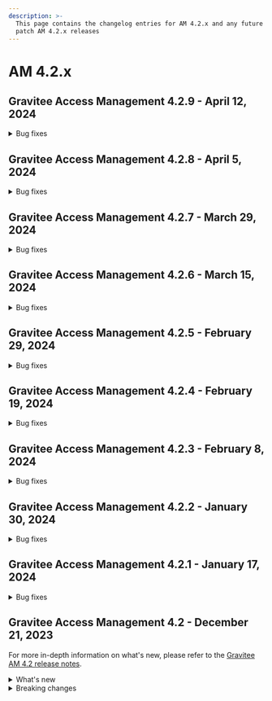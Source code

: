 ```yaml
---
description: >-
  This page contains the changelog entries for AM 4.2.x and any future minor or
  patch AM 4.2.x releases
---
```


# AM 4.2.x

## Gravitee Access Management 4.2.9 - April 12, 2024

<details>

<summary>Bug fixes</summary>





**Console**

* Error when notification are acknowledged https://github.com/gravitee-io/issues/issues/9661[#9661]

**Other**

* Enrollment Flow Logic Bug https://github.com/gravitee-io/issues/issues/9518[#9518]
* Improve CORS Domain settings and replace default value https://github.com/gravitee-io/issues/issues/9531[#9531]

</details>


## Gravitee Access Management 4.2.8 - April 5, 2024

<details>

<summary>Bug fixes</summary>

**Gateway**

* Disable Application [#9584](https://github.com/gravitee-io/issues/issues/9584)

**Other**

* Expired records present in table ciba\_auth\_requests. Cron is not taken into account. [#9499](https://github.com/gravitee-io/issues/issues/9499)
* Logs too verbose in AM when GeoIP plugin is not available [#9633](https://github.com/gravitee-io/issues/issues/9633)
* Support SAML mixing response binding protocol [#9648](https://github.com/gravitee-io/issues/issues/9648)

</details>

## Gravitee Access Management 4.2.7 - March 29, 2024

<details>

<summary>Bug fixes</summary>

**Gateway**

* Login - MFA challenge should be prompted when prompt=login is used [#9497](https://github.com/gravitee-io/issues/issues/9497)
* Revert: Passwordless authentication doesn't take the IDP status into account (#9494) [#9615](https://github.com/gravitee-io/issues/issues/9615)
* User unable to authenticate when linked to different identities [#9616](https://github.com/gravitee-io/issues/issues/9616)
* Addition of WebAuthn Credentials info into the context [#9620](https://github.com/gravitee-io/issues/issues/9620)

**Console**

* No space between source IP and user agent in audit logs [#9458](https://github.com/gravitee-io/issues/issues/9458)
* User agent showing 'undefined' in audit logs [#9459](https://github.com/gravitee-io/issues/issues/9459)
* Fetch user group doesn't persist [#9609](https://github.com/gravitee-io/issues/issues/9609)

**Other**

* Linked accounts are not listed in the UI when using SQL database [#9610](https://github.com/gravitee-io/issues/issues/9610)

</details>

## Gravitee Access Management 4.2.6 - March 15, 2024

<details>

<summary>Bug fixes</summary>

**Gateway**

* Redirect executed with jwt-bearer grant\_type [#9505](https://github.com/gravitee-io/issues/issues/9505)
* Invalid Phone Number [#9519](https://github.com/gravitee-io/issues/issues/9519)

</details>

## Gravitee Access Management 4.2.5 - February 29, 2024

<details>

<summary>Bug fixes</summary>

**Gateway**

* Passwordless authentication doesn't take the IDP status into account [#9494](https://github.com/gravitee-io/issues/issues/9494)
* State parameter encoded twice with response\_mode set to form\_post [#9528](https://github.com/gravitee-io/issues/issues/9528)
* Passwordless registration appearing for users who have already authenticated with step up [#9568](https://github.com/gravitee-io/issues/issues/9568)

</details>

## Gravitee Access Management 4.2.4 - February 19, 2024

<details>

<summary>Bug fixes</summary>

**Gateway**

* Unable to finalize SAML authentication using HTTP-POST binding [#9485](https://github.com/gravitee-io/issues/issues/9485)
* Security Domain may not be loaded on Gateway startup [#9496](https://github.com/gravitee-io/issues/issues/9496)
* Custom email not being sent when resending account registered verification email [#9500](https://github.com/gravitee-io/issues/issues/9500)
* Do not log stack trace when user has to provide password after webauthn authentication [#9503](https://github.com/gravitee-io/issues/issues/9503)

**Console**

* Missing read password policy role [#8924](https://github.com/gravitee-io/issues/issues/8924)

**Other**

* SAML 2.0 Identity Provider requires AM dependency update [#9515](https://github.com/gravitee-io/issues/issues/9515)

</details>

## Gravitee Access Management 4.2.3 - February 8, 2024

<details>

<summary>Bug fixes</summary>

**Gateway**

* Invalid form parameter when ResponseMode is set to form\_post [#9179](https://github.com/gravitee-io/issues/issues/9179)
* SCIM search operator PR doesn't work as expected [#9265](https://github.com/gravitee-io/issues/issues/9265)
* Authentication flow rejected due to redirect\_uri when PAR is used [#9478](https://github.com/gravitee-io/issues/issues/9478)
* MFA challenge should be prompted before registering a passwordless device [#9479](https://github.com/gravitee-io/issues/issues/9479)
* Remember Device Not Functioning with Conditional MFA [#9484](https://github.com/gravitee-io/issues/issues/9484)
* WebAuthn: "Force authenticator integrity" - LastCheckedAt systematically updated at each webauthn login [#9327](https://github.com/gravitee-io/issues/issues/9327)

**Management API**

* Apply timeout on blockingGet in ManagementAPI filters [#9476](https://github.com/gravitee-io/issues/issues/9476)

</details>

## Gravitee Access Management 4.2.2 - January 30, 2024

<details>

<summary>Bug fixes</summary>

**Gateway**

* Passwordless not working for iOS v17.2.1 [#9470](https://github.com/gravitee-io/issues/issues/9470)
* Flow - Add WebAuthn credential register flow (improvement)

</details>

## Gravitee Access Management 4.2.1 - January 17, 2024

<details>

<summary>Bug fixes</summary>

**Gateway**

* Avoid BodyHandler processing for GET request [#9352](https://github.com/gravitee-io/issues/issues/9352)
* WebAuthnCredentialId is null into the EL context [#9455](https://github.com/gravitee-io/issues/issues/9455)

**Other**

* AEConnector not initialized properly since AM 4.1 [#9454](https://github.com/gravitee-io/issues/issues/9454)

</details>

## Gravitee Access Management 4.2 - December 21, 2023

For more in-depth information on what's new, please refer to the [Gravitee AM 4.2 release notes](../release-notes/am-4.2.md).

<details>

<summary>What's new</summary>

**Enterprise Edition**

New SMS resource provider based on the SFR vendor. Administrators can set up their SFR credentials to link Gravitee AM to SFR SMS service and activate the MFA SMS factor for selected applications.

A new Secret Management plugin that uses the Key/Value engine of HashiCorp Vault.

**Community Edition**

A new Secret Management plugin that fetches secret and TLS pairs from Kubernetes.io.

Gravitee AM 4.2 enhancements to the Remember Device feature that provides login authentication.

It is now possible to improve the security of a client secret by storing a hashed value.

Password Policy can be reset at the domain level to fallback to the default policy defined in the `gravitee.yaml`.

</details>

<details>

<summary>Breaking changes</summary>

The client secret will no longer be available through the AM Console or Management API. The secret will be provided only once, after the application creation or after the secret renewal. Before upgrading to AM 4.2, make sure to copy the client secret of your existing applications.

</details>
